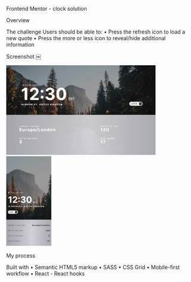 Frontend Mentor - clock solution 


Overview

The challenge Users should be able to: 
• Press the refresh icon to load a new
quote 
• Press the more or less icon to reveal/hide additional information

Screenshot ￼

![](/public/images/screenshots/desktop1.png) ![](/public/images/screenshots/mobile1.png)


My process

Built with 
• Semantic HTML5 markup 
• SASS 
• CSS Grid 
• Mobile-first workflow 
• React - React hooks

